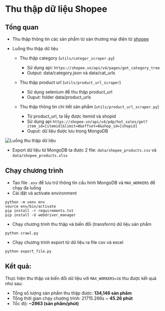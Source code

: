 # Thu thập dữ liệu Shopee

## Tổng quan

* Thu thập thông tin các sản phẩm từ sàn thương mại điện tử [shopee](https://shopee.vn/)


* Luồng thu thập dữ liệu
  * Thu thập category (`utils/categor_scraper.py`)
      * Sử dụng api: `https://shopee.vn/api/v4/pages/get_category_tree`
      * Output: data/category.json và data/cat_urls

  * Thu thập product url (`utils/product_url_scraper`)
      * Sử dụng selenium để thu thập product_url
      * Ouput: folder data/product_urls
  
  * Thu thập thông tin chi tiết sản phẩm (`utils/product_url_scraper.py`)
    * Từ product_url, ta lấy được itemid và shopid
    * Sử dụng api `https://shopee.vn/api/v4/pdp/hot_sales/get?item_id=[itemid]&limit=8&offset=0&shop_id=[shopid]`
    * Ouput: dữ liệu được lưu trọng MongoDB

![Luồng thu thập dữ liệu](https://github.com/BigdataCIST/Shopee-Scraper/assets/103992475/cbc45e59-df4e-41c2-9537-be0ba61ab80e)

* Export dữ liệu từ MongoDB ta được 2 file: `data/shopee_products.csv` và `data/shopee_products.xlsx`

## Chạy chương trình
* Tạo file `.env` để lưu trữ thông tin cấu hình MongoDB và `MAX_WORKERS` để chạy đa luồng
* Cài đặt và activate environment
  
```
python -m venv env
source env/bin/activate
pip install -r requirements.txt
pip install -U webdriver_manager
```

* Chạy chương trình thu thập và biến đổi (transform) dữ liệu sản phẩm
```
python crawl.py
```

* Chạy chương trình export từ dữ liệu ra file csv và excel
```
python export_file.py
```

## Kết quả:
Thực hiện thu thập và biến đổi dữ liệu với `MAX_WORKERS=16` thu được kết quả như sau:

* Tổng số lượng sản phẩm thu thập được: **134,146 sản phẩm**
* Tổng thời gian chạy chương trình: 21715.266s ~  **45.26 phút**
* Tốc độ: **~2963 (sản phẩm/phút)**
